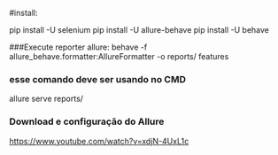 #install:

pip install -U selenium
pip install -U allure-behave
pip install -U behave

###Execute reporter allure:
behave -f allure_behave.formatter:AllureFormatter -o reports/ features

### esse comando deve ser usando no CMD
allure serve reports/

### Download e configuração do Allure


https://www.youtube.com/watch?v=xdjN-4UxL1c